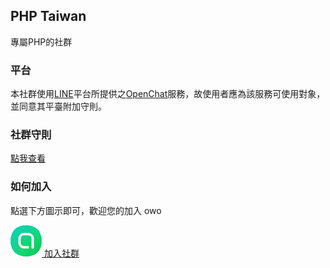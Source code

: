 ## PHP Taiwan

專屬PHP的社群

### 平台

本社群使用[LINE](https://line.me)平台所提供之[OpenChat](http://official-blog.line.me/tw/archives/cat_1290703.html)服務，故使用者應為該服務可使用對象，並同意其平臺附加守則。

### 社群守則

[點我查看](../../rules)

### 如何加入

點選下方圖示即可，歡迎您的加入 owo

[![openchat](../../openchat.png) 加入社群](https://line.me/ti/g2/rQT19HAbBoQJ12FBMqsMAA)
